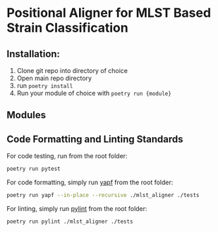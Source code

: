 # Positional Aligner for MLST Based Strain Classification

## Installation:

1. Clone git repo into directory of choice
2. Open main repo directory
3. run `poetry install`
4. Run your module of choice with `poetry run {module}`

## Modules


## Code Formatting and Linting Standards

For code testing, run from the root folder:

```sh
poetry run pytest
```

For code formatting, simply run [yapf](https://github.com/google/yapf) from the root folder:

```sh
poetry run yapf --in-place --recursive ./mlst_aligner ./tests
```

For linting, simply run [pylint](https://pylint.pycqa.org/en/latest/) from the root folder:
```sh
poetry run pylint ./mlst_aligner ./tests